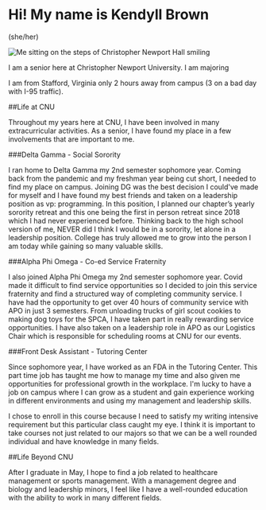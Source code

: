 # Hi! My name is Kendyll Brown
(she/her)

![Me sitting on the steps of Christopher Newport Hall smiling](https://kendyllmb.github.io/kendyllmb/images/profilepic.jpg)

I am a senior here at Christopher Newport University. I am majoring 

I am from Stafford, Virginia only 2 hours away from campus (3 on a bad day with I-95 traffic). 







##Life at CNU

Throughout my years here at CNU, I have been involved in many extracurricular activities. As a senior, I have found my place in a few involvements that are important to me.

###Delta Gamma - Social Sorority

I ran home to Delta Gamma my 2nd semester sophomore year. Coming back from the pandemic and my freshman year being cut short, I needed to find my place on campus. Joining DG was the best decision I could've made for myself and I have found my best friends and taken on a leadership position as vp: programming. In this position, I planned our chapter’s yearly sorority retreat and this one being the first in person retreat since 2018 which I had never experienced before. Thinking back to the high school version of me, NEVER did I think I would be in a sorority, let alone in a leadership position. College has truly allowed me to grow into the person I am today while gaining so many valuable skills.


###Alpha Phi Omega - Co-ed Service Fraternity

I also joined Alpha Phi Omega my 2nd semester sophomore year. Covid made it difficult to find service opportunities so I decided to join this service fraternity and find a structured way of completing community service. I have had the opportunity to get over 40 hours of community service with APO in just 3 semesters. From unloading trucks of girl scout cookies to making dog toys for the SPCA, I have taken part in really rewarding service opportunities. I have also taken on a leadership role in APO as our Logistics Chair which is responsible for scheduling rooms at CNU for our events.

###Front Desk Assistant - Tutoring Center

Since sophomore year, I have worked as an FDA in the Tutoring Center. This part time job has taught me how to manage my time and also given me opportunities for professional growth in the workplace. I'm lucky to have a job on campus where I can grow as a student and gain experience working in different environments and using my management and leadership skills.



I chose to enroll in this course because I need to satisfy my writing intensive requirement but this particular class caught my eye. I think it is important to take courses not just related to our majors so that we can be a well rounded individual and have knowledge in many fields. 



##Life Beyond CNU


After I graduate in May, I hope to find a job related to healthcare management or sports management. With a management degree and biology and leadership minors, I feel like I have a well-rounded education with the ability to work in many different fields. 

